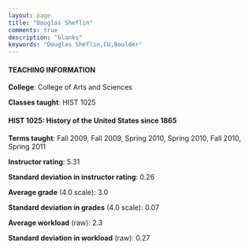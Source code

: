 ```yaml
---
layout: page
title: "Douglas Sheflin" 
comments: true
description: "blanks"
keywords: "Douglas Sheflin,CU,Boulder"
---
```

<head>
<script src="https://ajax.googleapis.com/ajax/libs/jquery/2.1.3/jquery.min.js"></script>
<script src="https://dl.dropboxusercontent.com/s/pc42nxpaw1ea4o9/highcharts.js?dl=0"></script>
<!-- <script src="../assets/js/highcharts.js"></script> -->
<style type="text/css">@font-face {
	font-family: "Bebas Neue";
	src: url(https://www.filehosting.org/file/details/544349/BebasNeue Regular.otf) format("opentype");
	}
	h1.Bebas { 
		font-family: "Bebas Neue", Verdana, Tahoma;
	}
</style>
</head>
	   
#### TEACHING INFORMATION

**College**: College of Arts and Sciences

**Classes taught**: HIST 1025

#### HIST 1025: History of the United States since 1865

**Terms taught**: Fall 2009, Fall 2009, Spring 2010, Spring 2010, Fall 2010, Spring 2011

**Instructor rating**: 5.31

**Standard deviation in instructor rating**: 0.26

**Average grade** (4.0 scale): 3.0

**Standard deviation in grades** (4.0 scale): 0.07

**Average workload** (raw): 2.3

**Standard deviation in workload** (raw): 0.27


